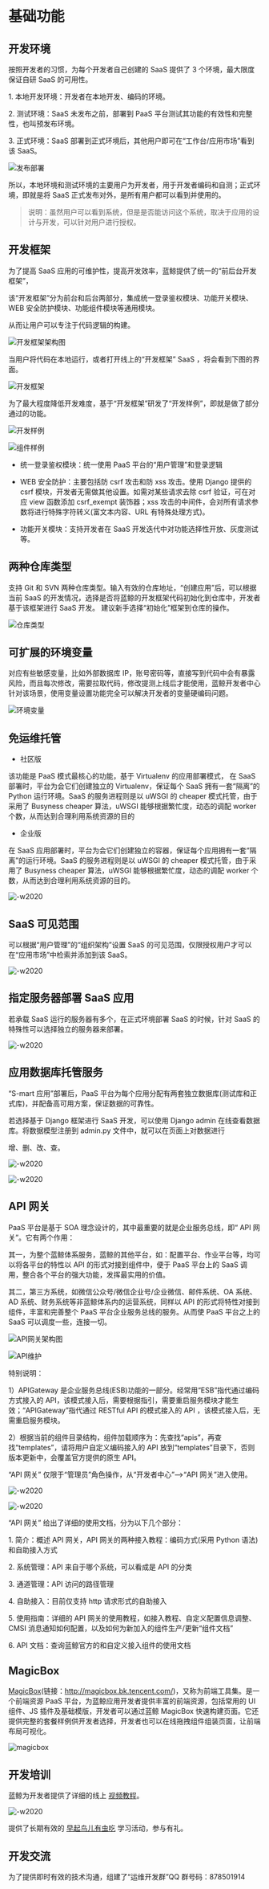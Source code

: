 # 基础功能

## 开发环境

按照开发者的习惯，为每个开发者自己创建的 SaaS 提供了 3 个环境，最大限度保证自研 SaaS 的可用性。

1\. 本地开发环境：开发者在本地开发、编码的环境。

2\. 测试环境：SaaS 未发布之前，部署到 PaaS 平台测试其功能的有效性和完整性，也叫预发布环境。

3\. 正式环境：SaaS 部署到正式环境后，其他用户即可在“工作台/应用市场”看到该 SaaS。

![发布部署](../../assets/dev_env.png)

所以，本地环境和测试环境的主要用户为开发者，用于开发者编码和自测；正式环境，即就是将 SaaS 正式发布对外，是所有用户都可以看到并使用的。

> 说明：虽然用户可以看到系统，但是是否能访问这个系统，取决于应用的设计与开发，可以针对用户进行授权。

## 开发框架

为了提高 SaaS 应用的可维护性，提高开发效率，蓝鲸提供了统一的“前后台开发框架”，

该“开发框架”分为前台和后台两部分，集成统一登录鉴权模块、功能开关模块、WEB 安全防护模块、功能组件模块等通用模块。

从而让用户可以专注于代码逻辑的构建。

![开发框架架构图](../../assets/fram_architecture.png)

当用户将代码在本地运行，或者打开线上的“开发框架” SaaS ，将会看到下图的界面。

![开发框架](../../assets/framwork.png)

为了最大程度降低开发难度，基于“开发框架”研发了“开发样例”，即就是做了部分通过的功能。

![开发样例](../../assets/fram_example.png)

![组件样例](../../assets/component_sample.png)

- 统一登录鉴权模块：统一使用 PaaS 平台的“用户管理”和登录逻辑

- WEB 安全防护：主要包括防 csrf 攻击和防 xss 攻击。使用 Django 提供的 csrf 模块，开发者无需做其他设置。如需对某些请求去除 csrf 验证，可在对应 view 函数添加 csrf_exempt 装饰器；xss 攻击的中间件，会对所有请求参数将进行特殊字符转义(富文本内容、URL 有特殊处理方式)。

- 功能开关模块：支持开发者在 SaaS 开发迭代中对功能选择性开放、灰度测试等。

## 两种仓库类型

支持 Git 和 SVN 两种仓库类型。输入有效的仓库地址，“创建应用”后，可以根据当前 SaaS 的开发情况，选择是否将蓝鲸的开发框架代码初始化到仓库中，开发者基于该框架进行 SaaS 开发。
建议新手选择“初始化”框架到仓库的操作。

![仓库类型](../../assets/warehouse_type.png)

## 可扩展的环境变量

对应有些敏感变量，比如外部数据库 IP，账号密码等，直接写到代码中会有暴露风险，而且每次修改，需要拉取代码，修改提测上线后才能使用，蓝鲸开发者中心针对该场景，使用变量设置功能完全可以解决开发者的变量硬编码问题。

![环境变量](../../assets/env_varible.png)

## 免运维托管

- 社区版

该功能是 PaaS 模式最核心的功能，基于 Virtualenv 的应用部署模式，
在 SaaS 部署时，平台为会它们创建独立的 Virtualenv，保证每个 SaaS 拥有一套“隔离”的 Python 运行环境。SaaS 的服务进程则是以 uWSGI 的 cheaper 模式托管，由于采用了 Busyness cheaper 算法，uWSGI 能够根据繁忙度，动态的调配 worker 个数，从而达到合理利用系统资源的目的

- 企业版

在 SaaS 应用部署时，平台为会它们创建独立的容器，保证每个应用拥有一套“隔离”的运行环境。SaaS 的服务进程则是以 uWSGI 的 cheaper 模式托管，由于采用了 Busyness cheaper 算法，uWSGI 能够根据繁忙度，动态的调配 worker 个数，从而达到合理利用系统资源的目的。

![-w2020](../../assets/trusteeship.png)

## SaaS 可见范围

可以根据“用户管理”的“组织架构”设置 SaaS 的可见范围，仅限授权用户才可以在“应用市场”中检索并添加到该 SaaS。

![-w2020](../../assets/dev_saasfanwei.png)

## 指定服务器部署 SaaS 应用

若承载 SaaS 运行的服务器有多个，在正式环境部署 SaaS 的时候，针对 SaaS 的特殊性可以选择独立的服务器来部署。

![-w2020](../../assets/dev_zhidingbushu.png)

## 应用数据库托管服务

“S-mart 应用”部署后，PaaS 平台为每个应用分配有两套独立数据库(测试库和正式库)，并配备高可用方案，保证数据的可靠性。

若选择基于 Django 框架进行 SaaS 开发，可以使用 Django admin 在线查看数据库。将数据模型注册到 admin.py 文件中，就可以在页面上对数据进行

增、删、改、查。

![-w2020](../../assets/app_control1.png)

![-w2020](../../assets/app_control2.png)

## API 网关

PaaS 平台是基于 SOA 理念设计的，其中最重要的就是企业服务总线，即“ API 网关”。它有两个作用：

其一，为整个蓝鲸体系服务，蓝鲸的其他平台，如：配置平台、作业平台等，均可以将各平台的特性以 API 的形式对接到组件中，便于 PaaS 平台上的 SaaS 调用，整合各个平台的强大功能，发挥最实用的价值。

其二，第三方系统，如微信公众号/微信企业号/企业微信、邮件系统、OA 系统、AD 系统、财务系统等非蓝鲸体系内的运营系统，同样以 API 的形式将特性对接到组件，丰富和完善整个 PaaS 平台企业服务总线的服务。从而使 PaaS 平台之上的 SaaS 可以调度一些，连接一切。

![API网关架构图](../../assets/apigw_architecture.png)

![API维护](../../assets/api_maintain.png)

特别说明：

1）APIGateway 是企业服务总线(ESB)功能的一部分。经常用“ESB”指代通过编码方式接入的 API，该模式接入后，需要根据指引，需要重启服务模块才能生效；“APIGateway”指代通过 RESTful API 的模式接入的 API ，该模式接入后，无需重启服务模块。

2）根据当前的组件目录结构，组件加载顺序为：先查找“apis”，再查找“templates”，请将用户自定义编码接入的 API 放到“templates”目录下，否则版本更新中，会覆盖官方提供的原生 API。

“API 网关” 仅限于“管理员”角色操作，从“开发者中心”—>“API 网关”进入使用。

![-w2020](../../assets/APIGateway1.png)

![-w2020](../../assets/APIGateway2.png)

“API 网关” 给出了详细的使用文档，分为以下几个部分：

1\. 简介：概述 API 网关，API 网关的两种接入教程：编码方式(采用 Python 语法)和自助接入方式

2\. 系统管理：API 来自于哪个系统，可以看成是 API 的分类

3\. 通道管理：API 访问的路径管理

4\. 自助接入：目前仅支持 http 请求形式的自助接入

5\. 使用指南：详细的 API 网关的使用教程，如接入教程、自定义配置信息调整、CMSI 消息通知如何配置，以及如何为新加入的组件生产/更新“组件文档”

6\. API 文档：查询蓝鲸官方的和自定义接入组件的使用文档


## MagicBox

[MagicBox](http://magicbox.bk.tencent.com/)(链接：http://magicbox.bk.tencent.com/)，又称为前端工具集。是一个前端资源 PaaS 平台，为蓝鲸应用开发者提供丰富的前端资源，包括常用的 UI 组件、JS 插件及基础模版，开发者可以通过蓝鲸 MagicBox 快速构建页面。它还提供完整的套餐样例供开发者选择，开发者也可以在线拖拽组件组装页面，让前端布局可视化。

![magicbox](../../assets/magicbox.png)

## 开发培训

蓝鲸为开发者提供了详细的线上 [视频教程](https://cloud.tencent.com/developer/edu/major-100008)。

![-w2020](../../assets/video_tutorial.png)

提供了长期有效的 [早起鸟儿有虫吃](https://bk.tencent.com/s-mart/community/question/440) 学习活动，参与有礼。

## 开发交流

为了提供即时有效的技术沟通，组建了“运维开发群”QQ 群号码：878501914
